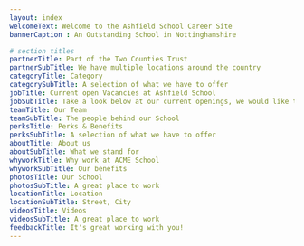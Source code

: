 ```yaml
---
layout: index
welcomeText: Welcome to the Ashfield School Career Site
bannerCaption : An Outstanding School in Nottinghamshire

# section titles
partnerTitle: Part of the Two Counties Trust
partnerSubTitle: We have multiple locations around the country
categoryTitle: Category
categorySubTitle: A selection of what we have to offer
jobTitle: Current open Vacancies at Ashfield School
jobSubTitle: Take a look below at our current openings, we would like to hear from you.
teamTitle: Our Team
teamSubTitle: The people behind our School
perksTitle: Perks & Benefits
perksSubTitle: A selection of what we have to offer
aboutTitle: About us
aboutSubTitle: What we stand for
whyworkTitle: Why work at ACME School
whyworkSubTitle: Our benefits
photosTitle: Our School
photosSubTitle: A great place to work
locationTitle: Location
locationSubTitle: Street, City
videosTitle: Videos
videosSubTitle: A great place to work
feedbackTitle: It's great working with you!
---
```

